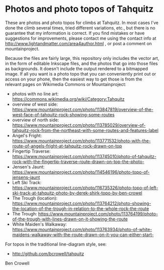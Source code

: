 Photos and photo topos of Tahquitz
==================================

These are photos and photo topos for climbs at Tahquitz. In most cases
I've done the climb several times, tried different variations, etc.,
but there is no guarantee that my information is correct. If you find
mistakes or have suggestions for improvements, please contact me using
the contact info at http://www.lightandmatter.com/area4author.html ,
or post a comment on mountainproject.

Because the files are fairly large, this repository only includes the
vector art, in the form of editable Inkscape files, and the photos
that go into those files as backgrounds.  It doesn't include the
output rendered to a bitmapped image. If all you want is a photo topo that
you can conveniently print out or access on your phone, then the easiest
way to get those is from the relevant pages on Wikimedia Commons
or Mountainproject:

* photos with no line art: https://commons.wikimedia.org/wiki/Category:Tahquitz
* overview of west side: https://www.mountainproject.com/photo/113847819/overview-of-the-west-face-of-tahquitz-rock-showing-some-routes
* overview of north side: https://www.mountainproject.com/photo/113785029/overview-of-tahquitz-rock-from-the-northeast-with-some-routes-and-features-label
* Angel's Fright: https://www.mountainproject.com/photo/113771532/photo-with-the-route-of-angels-fright-at-tahquitz-rock-drawn-on-top
* Fingertip Traverse: https://www.mountainproject.com/photo/113745010/photo-of-tahquitz-rock-with-the-fingertip-traverse-route-drawn-on-top-the-photo-
* Jensen's Jaunt: https://www.mountainproject.com/photo/114546196/photo-topo-of-jensens-jaunt
* Left Ski Track: https://www.mountainproject.com/photo/116735326/photo-topo-of-left-ski-track-at-tahquitz-photo-by-derek-shirk-topo-by-ben-crowel
* The Trough (location): https://www.mountainproject.com/photo/113764212/photo-showing-the-location-of-the-trough-in-relation-to-the-whole-rock-the-route
* The Trough: https://www.mountainproject.com/photo/113764199/photo-of-the-trough-with-lines-drawn-on-it-showing-the-route
* White Maiden's Walkaway: https://www.mountainproject.com/photo/113763934/photo-of-white-maidens-walkaway-with-the-route-drawn-on-it-you-can-either-start-

For topos in the traditional line-diagram style, see:

* http://github.com/bcrowell/tahquitz

Ben Crowell
